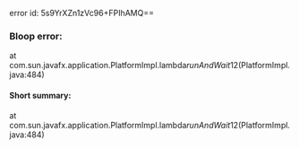 error id: 5s9YrXZn1zVc96+FPIhAMQ==
### Bloop error:

at com.sun.javafx.application.PlatformImpl.lambda$runAndWait$12(PlatformImpl.java:484)
#### Short summary: 

at com.sun.javafx.application.PlatformImpl.lambda$runAndWait$12(PlatformImpl.java:484)
